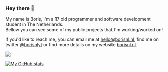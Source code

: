 ### Hey there 👋

My name is Boris, I'm a 17 old programmer and software development student in The Netherlands.<br>
Bellow you can see some of my public projects that I'm working/worked on!

If you'd like to reach me, you can email me at [hello@borisnl.nl](mailto:hello@borisnl.nl), find me on twitter [@borisnlyt](https://twitter.com/borisnlyt) or find more details on my website [borisnl.nl](https://borisnl.nl/).

![](https://komarev.com/ghpvc/?username=borisnliscool&color=blue&style=for-the-badge&label=PROFILE+VISITS)

[![My GitHub stats](https://github-readme-stats.vercel.app/api?username=borisnliscool&show_icons=true&theme=dark)](https://github.com/anuraghazra/github-readme-stats)
